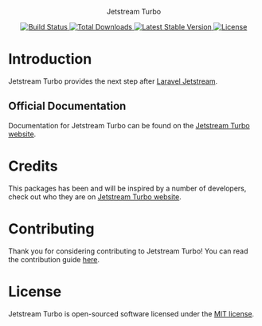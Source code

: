<p align="center">Jetstream Turbo</p>

<p align="center">
    <a href="https://github.com/laravel-turbo/jetstream-turbo/actions">
        <img src="https://github.com/laravel-turbo/jetstream-turbo/workflows/Test/badge.svg" alt="Build Status">
    </a>
    <a href="https://packagist.org/packages/laravel-turbo/jetstream-turbo">
        <img src="https://img.shields.io/packagist/dt/laravel-turbo/jetstream-turbo" alt="Total Downloads">
    </a>
    <a href="https://packagist.org/packages/laravel-turbo/jetstream-turbo">
        <img src="https://img.shields.io/packagist/v/laravel-turbo/jetstream-turbo" alt="Latest Stable Version">
    </a>
    <a href="https://packagist.org/packages/laravel-turbo/jetstream-turbo">
        <img src="https://img.shields.io/packagist/l/laravel-turbo/jetstream-turbo" alt="License">
    </a>
</p>

# Introduction

Jetstream Turbo provides the next step after [Laravel Jetstream](https://github.com/laravel/jetstream).

## Official Documentation

Documentation for Jetstream Turbo can be found on the [Jetstream Turbo website](https://laravel-turbo.github.io/docs/jetstream-turbo/introduction.html).

# Credits

This packages has been and will be inspired by a number of developers, check out who they are on [Jetstream Turbo website](https://laravel-turbo.github.io/docs/credits.html).

# Contributing

Thank you for considering contributing to Jetstream Turbo! You can read the contribution guide [here](.github/CONTRIBUTING.md).

# License

Jetstream Turbo is open-sourced software licensed under the [MIT license](LICENSE.md).
